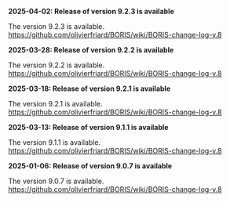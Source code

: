 **2025-04-02: Release of version 9.2.3 is available**

The version 9.2.3 is available. https://github.com/olivierfriard/BORIS/wiki/BORIS-change-log-v.8

**2025-03-28: Release of version 9.2.2 is available**

The version 9.2.2 is available. https://github.com/olivierfriard/BORIS/wiki/BORIS-change-log-v.8

**2025-03-18: Release of version 9.2.1 is available**

The version 9.2.1 is available. https://github.com/olivierfriard/BORIS/wiki/BORIS-change-log-v.8

**2025-03-13: Release of version 9.1.1 is available**

The version 9.1.1 is available. https://github.com/olivierfriard/BORIS/wiki/BORIS-change-log-v.8

**2025-01-06: Release of version 9.0.7 is available**

The version 9.0.7 is available. https://github.com/olivierfriard/BORIS/wiki/BORIS-change-log-v.8

